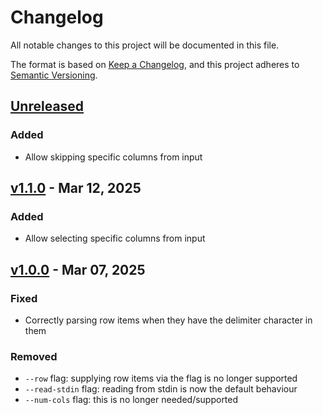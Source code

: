 # Changelog

All notable changes to this project will be documented in this file.

The format is based on [Keep a Changelog](https://keepachangelog.com/en/1.1.0/),
and this project adheres to [Semantic Versioning](https://semver.org/spec/v2.0.0.html).

## [Unreleased]

### Added

- Allow skipping specific columns from input

## [v1.1.0] - Mar 12, 2025

### Added

- Allow selecting specific columns from input

## [v1.0.0] - Mar 07, 2025

### Fixed

- Correctly parsing row items when they have the delimiter character in them

### Removed

- `--row` flag: supplying row items via the flag is no longer supported
- `--read-stdin` flag: reading from stdin is now the default behaviour
- `--num-cols` flag: this is no longer needed/supported

[unreleased]: https://github.com/dhth/tbll/compare/v1.1.0...HEAD
[v1.1.0]: https://github.com/dhth/tbll/compare/v1.0.0...v1.1.0
[v1.0.0]: https://github.com/dhth/tbll/compare/v0.2.3...v1.0.0
